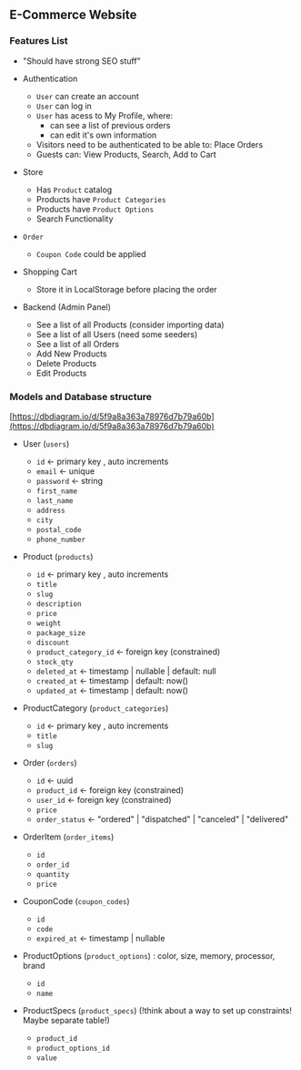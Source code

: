 ## E-Commerce Website

### Features List

- "Should have strong SEO stuff"
- Authentication
    - `User` can create an account
    - `User` can log in
    - `User` has acess to My Profile, where:
        - can see a list of previous orders
        - can edit it's own information
    - Visitors need to be authenticated to be able to: Place Orders
    - Guests can: View Products, Search, Add to Cart
- Store
    - Has `Product` catalog 
    - Products have `Product Categories`
    - Products have `Product Options`
    - Search Functionality

- `Order`
    - `Coupon Code` could be applied
- Shopping Cart
    - Store it in LocalStorage before placing the order
- Backend (Admin Panel)
    - See a list of all Products (consider importing data)
    - See a list of all Users (need some seeders)
    - See a list of all Orders
    - Add New Products
    - Delete Products
    - Edit Products


### Models and Database structure

[https://dbdiagram.io/d/5f9a8a363a78976d7b79a60b](https://dbdiagram.io/d/5f9a8a363a78976d7b79a60b)

- User (`users`)
    - `id` <- primary key , auto increments
    - `email` <- unique 
    - `password` <- string
    - `first_name`
    - `last_name`
    - `address`
    - `city`
    - `postal_code`
    - `phone_number`

- Product (`products`)
    - `id` <- primary key , auto increments
    - `title`
    - `slug`
    - `description`
    - `price`
    - `weight`
    - `package_size`
    - `discount`
    - `product_category_id` <- foreign key (constrained)
    - `stock_qty`
    - `deleted_at` <- timestamp | nullable | default: null
    - `created_at` <- timestamp | default: now()
    - `updated_at` <- timestamp | default: now()

- ProductCategory (`product_categories`)
    - `id` <- primary key , auto increments
    - `title`
    - `slug`

- Order (`orders`)
    - `id` <- uuid
    - `product_id` <- foreign key (constrained)
    - `user_id` <- foreign key (constrained)
    - `price`
    - `order_status` <- "ordered" | "dispatched" | "canceled" | "delivered"  

- OrderItem (`order_items`)
    - `id` 
    - `order_id`
    - `quantity`
    - `price`

- CouponCode (`coupon_codes`)
    - `id`
    - `code`
    - `expired_at` <- timestamp | nullable 

- ProductOptions (`product_options`) : color, size, memory, processor, brand
    - `id`
    - `name`

- ProductSpecs (`product_specs`) (!think about a way to set up constraints! Maybe separate table!)
    - `product_id`
    - `product_options_id`
    - `value`
